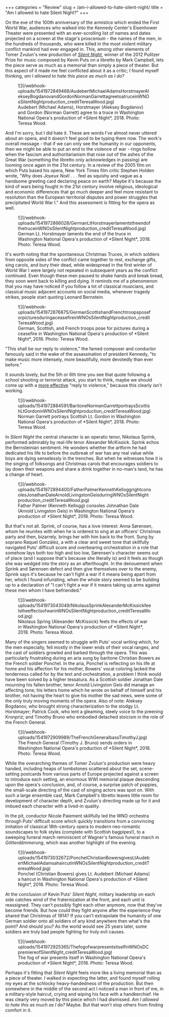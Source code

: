 +++
categories = "Review"
slug = /am-i-allowed-to-hate-silent-night/
title = "Am I allowed to hate Silent Night?"
+++

On the eve of the 100th anniversary of the armistice which ended the First World War, audiences who walked into the Kennedy Center's Eisenhower Theater were presented with an ever-scrolling list of names and dates projected on a screen at the stage's proscenium - the names of the men, in the hundreds of thousands, who were killed in the most violent military conflict mankind had ever engaged in. This, among other elements of Tomer Zvulun's new production of [*Silent Night*](http://www.kennedy-center.org/calendar/event/OTOSB), winner of the 2012 Pulitzer Prize for music composed by Kevin Puts on a libretto by Mark Campbell, lets the piece serve as much as a  memorial than simply a piece of theater. But this aspect of it made me feel conflicted about it as a critic; I found myself thinking, *am I allowed to hate this piece as much as I do?*

<figure data-type="image">
![](/webhook-uploads/1541972849468/AudebertMichaelAdamsHorstmayerAlekseyBogdanovandGordonNormanGarrettagreetoatruceinWNOsSilentNightproduction_creditTeresaWood.jpg)
<figcaption>Audebert (Michael Adams), Horstmayer (Aleksey Bogdanov) and Gordon (Norman Garrett) agree to a truce in Washington National Opera's production of *Silent Night*, 2018. Photo: Teresa Wood.</figcaption>
</figure>

And I'm sorry, but I did hate it. These are words I've almost never uttered about an opera, and it doesn't feel good to be typing them now. The work's overall message - that if we can only see the humanity in our opponents, then we might be able to put an end to the violence of war - rings hollow when the fascism and authoritarianism that rose out of the ashes of the Great War (something the libretto only acknowledges in passing) are looming once again in the 21st century.  In a review of the 2005 film on which Puts based his opera, New York Times film critic Stephen Holden wrote, "Why does *Joyeux Noël* . . . feel as squishy and vague as a handsome greeting card declaring peace on earth? Maybe it's because the kind of wars being fought in the 21st century involve religious, ideological and economic differences that go much deeper and feel more resistant to resolution than the European territorial disputes and power struggles that precipitated World War I." And this assessment is fitting for the opera as well.

<figure data-type="image">
![](/webhook-uploads/1541972866028/GermanLtHorstmayerlamentstheendofthetruceinWNOsSilentNightproduction_creditTeresaWood.jpg)
<figcaption>German Lt. Horstmayer laments the end of the truce in Washington National Opera's production of *Silent Night*, 2018. Photo: Teresa Wood.</figcaption>
</figure>

It's worth noting that the spontaneous Christmas Truces, in which soldiers from opposite sides of the conflict came together to rest, exchange gifts, sing carols, and bury their dead, while widespread in the first winter of World War I were largely not repeated in subsequent years as the conflict continued. Even though these men paused to shake hands and break bread, they soon went back to killing and dying. It reminds me of a phenomenon that you may have noticed if you follow a lot of classical musicians, and classical music adjacent accounts on social media, whenever tragedy strikes, people start quoting Leonard Bernstein.

<figure data-type="image">
![](/webhook-uploads/1541972876875/GermanScottishandFrenchtroopsposeforpicturesduringaceasefireinWNOsSilentNightproduction_creditTeresaWood.jpg)
<figcaption>German, Scottish, and French troops pose for pictures during a ceasefire in Washington National Opera's production of *Silent Night*, 2018. Photo: Teresa Wood.</figcaption>
</figure>

"This shall be our reply to violence," the famed composer and conductor famously said in the wake of the assassination of president Kennedy, "to make music more intensely, more beautifully, more devotedly than ever before."

It sounds lovely, but the 5th or 6th time you see that quote following a school shooting or terrorist attack, you start to think, maybe we should come up with a [more effective](/art-is-not-action/) "reply to violence," because this clearly isn't working.

<figure data-type="image">
![](/webhook-uploads/1541972884591/BaritoneNormanGarrettportraysScottishLtGordoninWNOsSilentNightproduction_creditTeresaWood.jpg)
<figcaption>Norman Garrett portrays Scottish Lt. Gordon in Washington National Opera's production of *Silent Night*, 2018. Photo: Teresa Wood.</figcaption>
</figure>

In *Silent Night* the central character is an operatic tenor, Nikolaus Sprink, performed admirably by real-life tenor Alexander McKissick. Sprink echos the Bernsteinian sentiment. He wonders whether the artform he had dedicated his life to before the outbreak of war has any real value while boys are dying senselessly in the trenches. But when he witnesses how it is the singing of folksongs and Christmas carols that encourages soldiers to lay down their weapons and share a drink together in no-man's land, he has a change of heart.

<figure data-type="image">
![](/webhook-uploads/1541972894400/FatherPalmerKennethKelloggrightconsolesJonathanDaleArnoldLivingstonGeisduringWNOsSilentNightproduction_creditTeresaWood.jpg)
<figcaption>Father Palmer (Kenneth Kellogg) consoles Johnathan Dale (Arnold Livingston Geis) in Washington National Opera's production of *Silent Night*, 2018. Photo: Teresa Wood.</figcaption>
</figure>

But that's not all. Sprink, of course, has a love interest: Anna Sørensen, whom he reunites with when he is ordered to sing at an officers' Christmas party and then, bizarrely, brings her with him back to the front. Sung by soprano Raquel Gonzàlez, a with a clear and sweet tone that skillfully navigated Puts' difficult score and overbearing orchestration in a role that somehow lays both too high and too low, Sørensen's character seems out of place (and I suppose that's because she literally is) and it feels as though she was wedged into the story as an afterthought. In the denouement when Sprink and Sørensen defect and then give themselves over to the enemy, Sprink says it's because he can't fight a war if it means being apart from her, which I found infuriating, when the whole story seemed to be building up to a declaration of "I can't fight a war if it means taking up arms against these men whom I have befriended."


<figure data-type="image">
![](/webhook-uploads/1541973043049/NikolausSprinkAlexanderMcKissickfeelstheeffectsofwarinWNOsSilentNightproduction_creditTeresaWood.jpg)
<figcaption>Nikolaus Spring (Alexander McKissick) feels the effects of war in Washington National Opera's production of *Silent Night*, 2018. Photo: Teresa Wood.</figcaption>
</figure>

Many of the singers seemed to struggle with Puts' vocal writing which, for the men especially, fell mostly in the lower ends of their vocal ranges, and the cast of soldiers growled and barked through the opera. This was particularly frustrating during an aria sung by baritone Christian Bowers as the French soldier Ponchel. In the aria, Ponchel is reflecting on his life at home and his affection for his mother, Bowers' vocal coloring lacked the tenderness called for by the text and orchestration, a problem I think would have been solved by a higher tessatura. As a Scottish soldier Jonathan Dale mourning his fallen brother, tenor Arnold Livingston Geis did manage an affecting tone; his letters home which he wrote on behalf of himself and his brother, not having the heart to give his mother the sad news, were some of the only truly moving moments of the opera. Also of note: Aleksey Bogdanov, who brought strong characterization to the stodgy Lt. Horstmayer; Patrick Cook, who lent a gleaming, steely voice to the preening Kronpriz; and Timothy Bruno who embodied detached stoicism in the role of the French General.

<figure data-type="image">
![](/webhook-uploads/1541972909989/TheFrenchGeneralbassTimothyJ.jpg)
<figcaption>The French General (Timothy J. Bruno) sends orders in Washington National Opera's production of *Silent Night*, 2018. Photo: Teresa Wood.</figcaption>
</figure>

While the overarching themes of Tomer Zvulun's production were heavy handed, including heaps of tombstones scattered about the set, scene-setting postcards from various parts of Europe projected against a screen to introduce each setting, an enormous WWI memorial plaque descending upon the opera's conclusion, and, of course, a surprise patch of poppies, the small-scale directing of the cast of singing actors was spot on. With such a large ensemble cast, Mark Campbell's libretto leaves little room for development of character depth, and Zvulun's directing made up for it and imbued each character with a lived-in quality.

In the pit, conductor Nicole Paiement skillfully led the WNO orchestra through Puts' difficult score which quickly transitions from  a convincing imitation of classical 18th-century opera to modern neo-romantic soundscapes to folk styles (complete with Scottish bagpipes!), to a sweeping funeral march reminiscent of Wagner's famous funeral march in *Götterdämmerung*, which was another highlight of the evening.

<figure data-type="image">
![](/webhook-uploads/1541973032672/PonchelChristianBowersgivesLtAudebertMichaelAdamsahaircutinWNOsSilentNightproduction_creditTeresaWood.jpg)
<figcaption>Ponchel (Christian Bowers) gives Lt. Audebert (Michael Adams) a haircut in Washington National Opera's production of *Silent Night*, 2018. Photo: Teresa Wood.</figcaption>
</figure>

At the conclusion of Kevin Puts' *Silent Night*, military leadership on each side catches wind of the fraternization at the front, and each unit is reassigned. They can't possibly fight each other anymore, now that they've become friends. But how could they fight anyone after the experience they shared that Christmas of 1914? If you can't extrapolate the humanity of one German soldier onto all soldiers of any kind anywhere then what's the point?  And should you?  As the world would see 25 years later, some soldiers are truly bad people fighting for truly evil causes.

<figure data-type="image">
![](/webhook-uploads/1541972925365/ThefogofwarpresentsitselfinWNOsDCpremiereofSilentNight_creditTeresaWood.jpg)
<figcaption>The fog of war presents itself in Washington National Opera's production of *Silent Night*, 2018. Photo: Teresa Wood.</figcaption>
</figure>

Perhaps it's fitting that *Silent Night* feels more like a living memorial than as a piece of theater. I walked in expecting the latter, and found myself rolling my eyes at the schlocky heavy-handedness of the production. But then somewhere in the middle of the second act I noticed a man in front of me, in a military-style haircut, crying and wiping his face with a handkerchief. He was clearly very moved by this piece which I had dismissed. *Am I allowed to hate this as much as I do?* Maybe. But that won't stop others from finding comfort in it.
